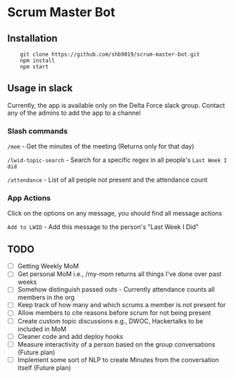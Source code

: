 # Scrum Master Bot

## Installation

```
    git clone https://github.com/shb9019/scrum-master-bot.git
    npm install
    npm start
```

## Usage in slack

Currently, the app is available only on the Delta Force slack group.
Contact any of the admins to add the app to a channel

### Slash commands
`/mom` - Get the minutes of the meeting (Returns only for that day)

`/lwid-topic-search` - Search for a specific regex in all people's `Last Week I did`

`/attendance` - List of all people not present and the attendance count

### App Actions

Click on the options on any message, you should find all message actions

`Add to LWID` - Add this message to the person's "Last Week I Did"

## TODO

- [ ] Getting Weekly MoM
- [ ] Get personal MoM i.e., /my-mom returns all things I've done over past weeks
- [ ] Somehow distinguish passed outs - Currently attendance counts all members in the org
- [ ] Keep track of how many and which scrums a member is not present for
- [ ] Allow members to cite reasons before scrum for not being present
- [ ] Create custom topic discussions e.g., DWOC, Hackertalks to be included in MoM
- [ ] Cleaner code and add deploy hooks
- [ ] Measure interactivity of a person based on the group conversations (Future plan)
- [ ] Implement some sort of NLP to create Minutes from the conversation itself (Future plan)
